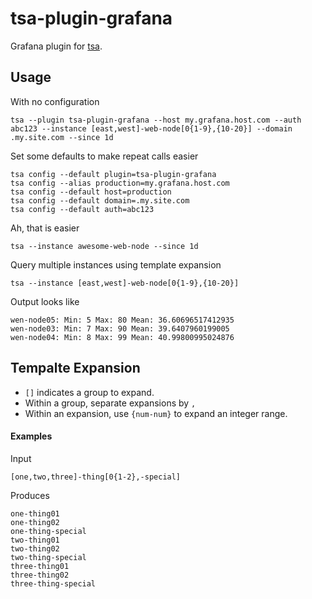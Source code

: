 # tsa-plugin-grafana

Grafana plugin for [tsa](https://github.com/randymarsh77/tsa-cli).

## Usage

With no configuration
```
tsa --plugin tsa-plugin-grafana --host my.grafana.host.com --auth abc123 --instance [east,west]-web-node[0{1-9},{10-20}] --domain .my.site.com --since 1d
```

Set some defaults to make repeat calls easier
```
tsa config --default plugin=tsa-plugin-grafana
tsa config --alias production=my.grafana.host.com
tsa config --default host=production
tsa config --default domain=.my.site.com
tsa config --default auth=abc123
```

Ah, that is easier
```
tsa --instance awesome-web-node --since 1d
```

Query multiple instances using template expansion
```
tsa --instance [east,west]-web-node[0{1-9},{10-20}]
```

Output looks like
```
wen-node05: Min: 5 Max: 80 Mean: 36.60696517412935
wen-node03: Min: 7 Max: 90 Mean: 39.6407960199005
wen-node04: Min: 8 Max: 99 Mean: 40.99800995024876
```

## Tempalte Expansion

- `[]` indicates a group to expand.
- Within a group, separate expansions by `,`
- Within an expansion, use `{num-num}` to expand an integer range.

#### Examples

Input
```
[one,two,three]-thing[0{1-2},-special]
```

Produces
```
one-thing01
one-thing02
one-thing-special
two-thing01
two-thing02
two-thing-special
three-thing01
three-thing02
three-thing-special
```